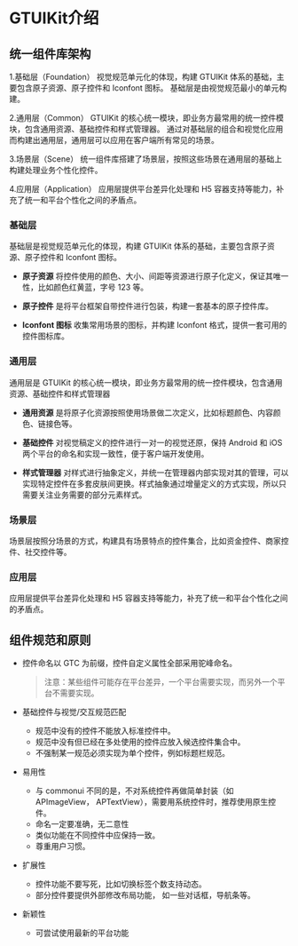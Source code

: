 # GTUIKit介绍

## 统一组件库架构

1.基础层（Foundation）
    视觉规范单元化的体现，构建 GTUIKit 体系的基础，主要包含原子资源、原子控件和 Iconfont 图标。 基础层是由视觉规范最小的单元构建。
    
2.通用层（Common）
    GTUIKit 的核心统一模块，即业务方最常用的统一控件模块，包含通用资源、基础控件和样式管理器。
通过对基础层的组合和视觉化应用而构建出通用层，通用层可以应用在客户端所有常见的场景。

3.场景层（Scene）
    统一组件库搭建了场景层，按照这些场景在通用层的基础上构建处理业务个性化控件。

4.应用层（Application）
    应用层提供平台差异化处理和 H5 容器支持等能力，补充了统一和平台个性化之间的矛盾点。



### 基础层

基础层是视觉规范单元化的体现，构建 GTUIKit 体系的基础，主要包含原子资源、原子控件和 Iconfont 图标。

* **原子资源** 将控件使用的颜色、大小、间距等资源进行原子化定义，保证其唯一性，比如颜色红黄蓝，字号 123 等。

* **原子控件** 是将平台框架自带控件进行包装，构建一套基本的原子控件库。

* **Iconfont 图标** 收集常用场景的图标，并构建 Iconfont 格式，提供一套可用的控件图标库。

### 通用层

通用层是 GTUIKit 的核心统一模块，即业务方最常用的统一控件模块，包含通用资源、基础控件和样式管理器

* **通用资源** 是将原子化资源按照使用场景做二次定义，比如标题颜色、内容颜色、链接色等。

* **基础控件** 对视觉稿定义的控件进行一对一的视觉还原，保持 Android 和 iOS 两个平台的命名和实现一致性，便于客户端开发使用。

* **样式管理器** 对样式进行抽象定义，并统一在管理器内部实现对其的管理，可以实现特定控件在多套皮肤间更换。样式抽象通过增量定义的方式实现，所以只需要关注业务需要的部分元素样式。

### 场景层

场景层按照分场景的方式，构建具有场景特点的控件集合，比如资金控件、商家控件、社交控件等。

### 应用层

应用层提供平台差异化处理和 H5 容器支持等能力，补充了统一和平台个性化之间的矛盾点。

## 组件规范和原则

* 控件命名以 GTC 为前缀，控件自定义属性全部采用驼峰命名。
    > 注意：某些组件可能存在平台差异，一个平台需要实现，而另外一个平台不需要实现。

* 基础控件与视觉/交互规范匹配
    * 规范中没有的控件不能放入标准控件中。
    * 规范中没有但已经在多处使用的控件应放入候选控件集合中。
    * 不强制某一规范必须实现为单个控件，例如标题栏规范。
* 易用性
    * 与 commonui 不同的是，不对系统控件再做简单封装（如 APImageView， APTextView），需要用系统控件时，推荐使用原生控件。
    * 命名一定要准确，无二意性
    * 类似功能在不同控件中应保持一致。
    * 尊重用户习惯。
* 扩展性
    * 控件功能不要写死，比如切换标签个数支持动态。
    * 部分控件要提供外部修改布局功能， 如一些对话框，导航条等。
* 新颖性
    * 可尝试使用最新的平台功能

